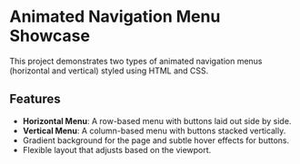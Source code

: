 # Animated Navigation Menu Showcase

This project demonstrates two types of animated navigation menus (horizontal and vertical) styled using HTML and CSS.

## Features

- **Horizontal Menu**: A row-based menu with buttons laid out side by side.
- **Vertical Menu**: A column-based menu with buttons stacked vertically.
- Gradient background for the page and subtle hover effects for buttons.
- Flexible layout that adjusts based on the viewport.
